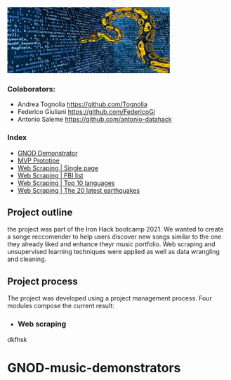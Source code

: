 <img src="images/web scraping.jpeg" width="370" height="150" />


### Colaborators: 
* Andrea Tognolia https://github.com/Tognolia
* Federico Giuliani https://github.com/FedericoGi
* Antonio Saleme https://github.com/antonio-datahack
              
### Index 
* [GNOD Demonstrator](https://github.com/Tognolia/GNOD-music-demonstrators/blob/main/gnod%20demonstrator/GNOD%20demonstrators.ipynb)
* [MVP Prototipe](https://github.com/Tognolia/GNOD-music-demonstrators/blob/main/lab%20%7C%20web%20scraping%20%26%20MVP/Lab%20%7C%20MVP_prototype.ipynb)
* [Web Scraping | Single page](https://github.com/Tognolia/GNOD-music-demonstrators/blob/main/lab%20%7C%20web%20scraping%20%26%20MVP/Lab%20%7C%20web%20scraping%20single%20page.ipynb)
* [Web Scraping | FBI list](https://github.com/Tognolia/GNOD-music-demonstrators/blob/main/lab%20%7C%20web%20scraping%20%26%20MVP/Lab%20%7C%20FBI%20list.ipynb)
* [Web Scraping | Top 10 languages](https://github.com/Tognolia/GNOD-music-demonstrators/blob/main/lab%20%7C%20web%20scraping%20%26%20MVP/Lab%20%7C%20web%20scraping%20-%20%20top%2010%20languages.ipynb)
* [Web Scraping | The 20 latest earthquakes](https://github.com/Tognolia/GNOD-music-demonstrators/blob/main/lab%20%7C%20web%20scraping%20%26%20MVP/Lab%20%7C%20web%20scraping%20%7C%20the%2020%20latest%20earthquakes%20info.ipynb)

## Project outline

the project was part of the Iron Hack bootcamp 2021. We wanted to create a songe reccomender to help users discover new songs similar to the one they already liked and enhance theyr music portfolio. Web scraping and unsupervised learning techniques were applied as well as data wrangling and cleaning. 

## Project process

The project was developed using a project management process. Four modules compose the current result:

* ### Web scraping
dkfhsk


# GNOD-music-demonstrators
